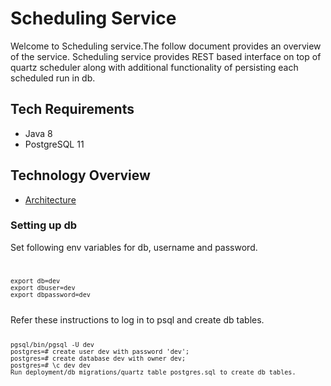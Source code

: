# Scheduling Service

Welcome to Scheduling service.The follow document provides an overview of the service. Scheduling service provides REST based interface on top of quartz scheduler 
along with additional functionality of persisting each scheduled run in db.

## Tech Requirements

- Java 8
- PostgreSQL 11
  
## Technology Overview

- [Architecture](wiki/architecture.md)

### Setting up db
Set following env variables for db, username and password.
<code>

	export db=dev
	export dbuser=dev
	export dbpassword=dev

</code>
Refer these instructions to log in to psql and create db tables.
<code>

	pgsql/bin/pgsql -U dev
	postgres=# create user dev with password 'dev';
	postgres=# create database dev with owner dev;
	postgres=# \c dev dev
	Run deployment/db_migrations/quartz_table_postgres.sql to create db tables.

</code>